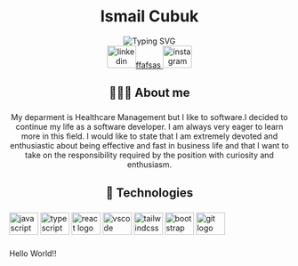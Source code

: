 <h1 align="center">Ismail Cubuk</h1>

<div align="center"> <img src="https://readme-typing-svg.demolab.com?font=Fira+Code&weight=600&pause=1000&color=F7F7F7&center=true&vCenter=true&width=434&lines=Always+learning+new+things;Front+end+dev" alt="Typing SVG" />
</diV>

<div align="center">
  <a href="https://www.linkedin.com/in/ismailcubuk/" target="_blank">
    <img src="https://raw.githubusercontent.com/maurodesouza/profile-readme-generator/master/src/assets/icons/social/linkedin/default.svg" width="52" height="40" alt="linkedin logo"  />ffafsas
  </a>
  <a href="https://www.instagram.com/ismailcubuk6/?hl=tr" target="_blank">
    <img src="https://raw.githubusercontent.com/maurodesouza/profile-readme-generator/master/src/assets/icons/social/instagram/default.svg" width="52" height="40" alt="instagram logo"  />
  </a>
</div>


<h2 align="center">👨🏼‍💻 About me</h2>

###

<p align="center">My deparment is Healthcare Management but I like to software.I decided to continue my life as a software developer. I am always very eager to learn more in this field. I would like to state that I am extremely devoted and enthusiastic about being effective and fast in business life and that I want to take on the responsibility required by the position with curiosity and enthusiasm.</p>

###

<h2 align="center">🔧 Technologies</h2>

###

<div align="left">
  <img src="https://cdn.jsdelivr.net/gh/devicons/devicon/icons/javascript/javascript-original.svg" height="40" width="52" alt="javascript logo"  />
  <img src="https://cdn.jsdelivr.net/gh/devicons/devicon/icons/typescript/typescript-plain.svg" height="40" width="52" alt="typescript logo"  />
  <img src="https://cdn.jsdelivr.net/gh/devicons/devicon/icons/react/react-original-wordmark.svg" height="40" width="52" alt="react logo"  />
  <img src="https://cdn.jsdelivr.net/gh/devicons/devicon/icons/vscode/vscode-original.svg" height="40" width="52" alt="vscode logo"  />
  <img src="https://cdn.jsdelivr.net/gh/devicons/devicon/icons/tailwindcss/tailwindcss-plain.svg" height="40" width="52" alt="tailwindcss logo"  />
  <img src="https://cdn.jsdelivr.net/gh/devicons/devicon/icons/bootstrap/bootstrap-plain-wordmark.svg" height="40" width="52" alt="bootstrap logo"  />
  <img src="https://cdn.jsdelivr.net/gh/devicons/devicon/icons/git/git-original.svg" height="40" width="52" alt="git logo"  />
</div>

###



###

<p align="left">Hello World!!</p>

###
